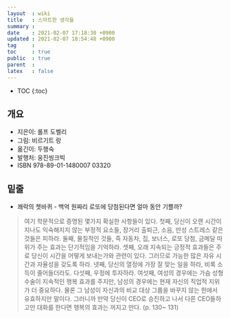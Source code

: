 ```yaml
---
layout  : wiki
title   : 스마트한 생각들 
summary : 
date    : 2021-02-07 17:18:30 +0900
updated : 2021-02-07 18:54:48 +0900
tag     : 
toc     : true
public  : true
parent  : 
latex   : false
---
```

* TOC
{:toc}

## 개요
* 지은이: 롤프 도벨리
* 그림: 비르기트 랑
* 옮긴이: 두행숙
* 발행처: 웅진씽크빅
* ISBN 978-89-01-1480007 03320

## 밑줄
* 쾌락의 쳇바퀴 - 백억 원짜리 로또에 당첨된다면 얼마 동안 기쁠까?
> 여기 학문적으로 증명된 몇가지 확실한 사항들이 있다. 첫째, 당신이 오랜 시간이 지나도 익숙해지지 않는 부정적 요소들, 장거리 출퇴근, 소음, 만성 스트레스 같은 것들은 피하라. 둘째, 물질적인 것들, 즉 자동차, 집, 보너스, 로또 당첨, 금메달 따위가 주는 효과는 단기적임을 기억하라. 셋째, 오래 지속되는 긍정적 효과들은 주로 당신이 시간을 어떻게 보내는가와 관련이 있다. 그러므로 가능한 많은 자유 시간과 자율성을 갖도록 하라. 넷째, 당신의 열정에 가장 잘 맞는 일을 하라, 비록 소득이 줄어들더라도. 다섯째, 우정에 투자하라. 여섯째, 여성의 경우에는 가슴 성형수술이 지속적인 행복 효과를 주지만, 남성의 경우에는 현재 자신의 직업적 지위가 더 중요하다. 물론 그 남성이 자신과의 비교 대상 그룹을 바꾸지 않는 한에서 유효하지만 말이다. 그러니까 만약 당신이 CEO로 승진하고 나서 다른 CEO들하고만 대화를 한다면 행복의 효과는 꺼지고 만다.  (p. 130~ 131) 
